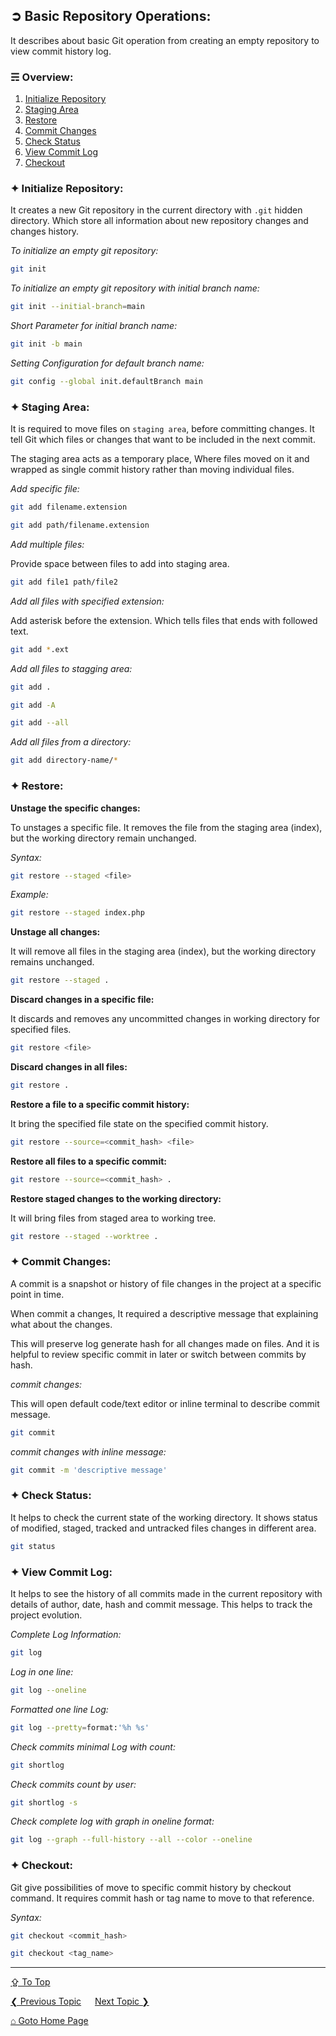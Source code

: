 ## &#10162; Basic Repository Operations:

It describes about basic Git operation from creating an empty repository to view commit history log.

### &#9780; Overview:
1. [Initialize Repository](#-initialize-repository)
2. [Staging Area](#-staging-area)
3. [Restore](#-restore)
4. [Commit Changes](#-commit-changes)
5. [Check Status](#-check-status)
6. [View Commit Log](#-view-commit-log)
7. [Checkout](#-checkout)

### &#10022; Initialize Repository:

It creates a new Git repository in the current directory with `.git` hidden directory. Which store all information about new repository changes and changes history.

*To initialize an empty git repository:*

```bash
git init
```

*To initialize an empty git repository with initial branch name:*

```bash
git init --initial-branch=main
```

*Short Parameter for initial branch name:*
```bash
git init -b main
```

*Setting Configuration for default branch name:*

```bash
git config --global init.defaultBranch main
```

### &#10022; Staging Area:

It is required to move files on `staging area`, before committing changes. It tell Git which files or changes that want to be included in the next commit.

The staging area acts as a temporary place, Where files moved on it and wrapped as single commit history rather than moving individual files.

*Add specific file:*

```bash
git add filename.extension
```

```bash
git add path/filename.extension
```

*Add multiple files:*

Provide space between files to add into staging area.

```bash
git add file1 path/file2
```

*Add all files with specified extension:*

Add asterisk before the extension. Which tells files that ends with followed text.

```bash
git add *.ext
```

*Add all files to stagging area:*

```bash
git add .
```

```bash
git add -A
```

```bash
git add --all
```

*Add all files from a directory:*

```bash
git add directory-name/*
```

### &#10022; Restore:

**Unstage the specific changes:**

To unstages a specific file. It removes the file from the staging area (index), but the working directory remain unchanged.

*Syntax:*

```bash
git restore --staged <file>
``` 

*Example:*

```bash
git restore --staged index.php
```

**Unstage all changes:**

It will remove all files in the staging area (index), but the working directory remains unchanged.

```bash
git restore --staged . 
```

**Discard changes in a specific file:**

It discards and removes any uncommitted changes in working directory for specified files.

```bash
git restore <file>
```

**Discard changes in all files:**

```bash
git restore . 
```

**Restore a file to a specific commit history:**

It bring the specified file state on the specified commit history. 

```bash
git restore --source=<commit_hash> <file> 
```

**Restore all files to a specific commit:**

```bash
git restore --source=<commit_hash> . 
```

**Restore staged changes to the working directory:**

It will bring files from staged area to working tree.

```bash
git restore --staged --worktree .
```

### &#10022; Commit Changes:

A commit is a snapshot or history of file changes in the project at a specific point in time. 

When commit a changes, It required a descriptive message that explaining what about the changes.

This will preserve log generate hash for all changes made on files. And it is helpful to review specific commit in later or switch between commits by hash.

*commit changes:*

This will open default code/text editor or inline terminal to describe commit message.

```bash
git commit
```

*commit changes with inline message:*

```bash
git commit -m 'descriptive message'
```

### &#10022; Check Status:

It helps to check the current state of the working directory. It shows status of modified, staged, tracked and untracked files changes in different area.

```bash
git status
```

### &#10022; View Commit Log:

It helps to see the history of all commits made in the current repository with details of author, date, hash and commit message. This helps to track the project evolution.

*Complete Log Information:*

```bash
git log
```

*Log in one line:*

```bash
git log --oneline
```

*Formatted one line Log:*

```bash
git log --pretty=format:'%h %s'
```

*Check commits minimal Log with count:*

```bash
git shortlog
```

*Check commits count by user:*

```bash
git shortlog -s 
```

*Check complete log with graph in oneline format:*

```bash
git log --graph --full-history --all --color --oneline
```

### &#10022; Checkout:

Git give possibilities of move to specific commit history by checkout command. It requires commit hash or tag name to move to that reference.

*Syntax:*

```bash
git checkout <commit_hash>
```

```bash
git checkout <tag_name>
```

---
[&#8682; To Top](#-basic-repository-operations)

[&#10094; Previous Topic](./git-attributes.md) &emsp; [Next Topic &#10095;](./branch-operations.md)

[&#8962; Goto Home Page](../README.md)